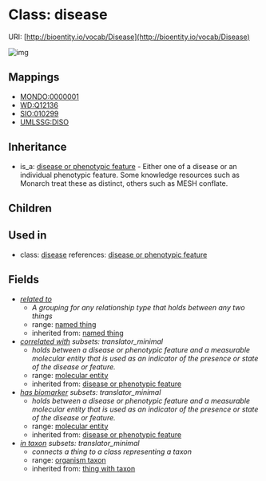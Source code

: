 # Class: disease




URI: [http://bioentity.io/vocab/Disease](http://bioentity.io/vocab/Disease)

![img](http://yuml.me/diagram/nofunky;dir:TB/class/\[DiseaseOrPhenotypicFeature]^-\[Disease|id(i):identifier_type%20%3F;name(i):label_type%20%3F;category(i):label_type%20%3F;node_property(i):string%20%3F;iri(i):iri_type%20%3F;full_name(i):label_type%20%3F;description(i):narrative_text%20%3F;systematic_synonym(i):label_type%20%3F;has_phenotype(i):phenotype%20%3F;treated_by(i):string%20%3F],%20\[Disease]-%20related%20to(i)%20%3F>\[NamedThing],%20\[Disease]-%20correlated%20with(i)%20%3F>\[MolecularEntity],%20\[Disease]-%20has%20biomarker(i)%20%3F>\[MolecularEntity],%20\[Disease]-%20in%20taxon(i)%20%3F>\[OrganismTaxon])
## Mappings

 * [MONDO:0000001](http://purl.obolibrary.org/obo/MONDO_0000001)
 * [WD:Q12136](http://purl.obolibrary.org/obo/WD_Q12136)
 * [SIO:010299](http://semanticscience.org/resource/SIO_010299)
 * [UMLSSG:DISO](http://purl.obolibrary.org/obo/UMLSSG_DISO)
## Inheritance

 *  is_a: [disease or phenotypic feature](DiseaseOrPhenotypicFeature.md) - Either one of a disease or an individual phenotypic feature. Some knowledge resources such as Monarch treat these as distinct, others such as MESH conflate.
## Children

## Used in

 *  class: [disease](Disease.md) references: [disease or phenotypic feature](DiseaseOrPhenotypicFeature.md)
## Fields

 * _[related to](related_to.md)_
    * _A grouping for any relationship type that holds between any two things_
    * range: [named thing](NamedThing.md)
    * inherited from: [named thing](NamedThing.md)
 * _[correlated with](correlated_with.md) *subsets: translator_minimal*_
    * _holds between a disease or phenotypic feature and a measurable molecular entity that is used as an indicator of the presence or state of the disease or feature._
    * range: [molecular entity](MolecularEntity.md)
    * inherited from: [disease or phenotypic feature](DiseaseOrPhenotypicFeature.md)
 * _[has biomarker](has_biomarker.md) *subsets: translator_minimal*_
    * _holds between a disease or phenotypic feature and a measurable molecular entity that is used as an indicator of the presence or state of the disease or feature._
    * range: [molecular entity](MolecularEntity.md)
    * inherited from: [disease or phenotypic feature](DiseaseOrPhenotypicFeature.md)
 * _[in taxon](in_taxon.md) *subsets: translator_minimal*_
    * _connects a thing to a class representing a taxon_
    * range: [organism taxon](OrganismTaxon.md)
    * inherited from: [thing with taxon](ThingWithTaxon.md)
